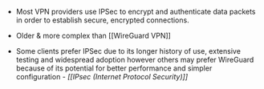 - Most VPN providers use IPSec to encrypt and authenticate data packets in order to establish secure, encrypted connections.
- Older & more complex than [[WireGuard VPN]]

- Some clients prefer IPSec due to its longer history of use, extensive testing and widespread adoption however others may prefer WireGuard because of its potential for better performance and simpler configuration
*- [[IPsec (Internet Protocol Security)]]*